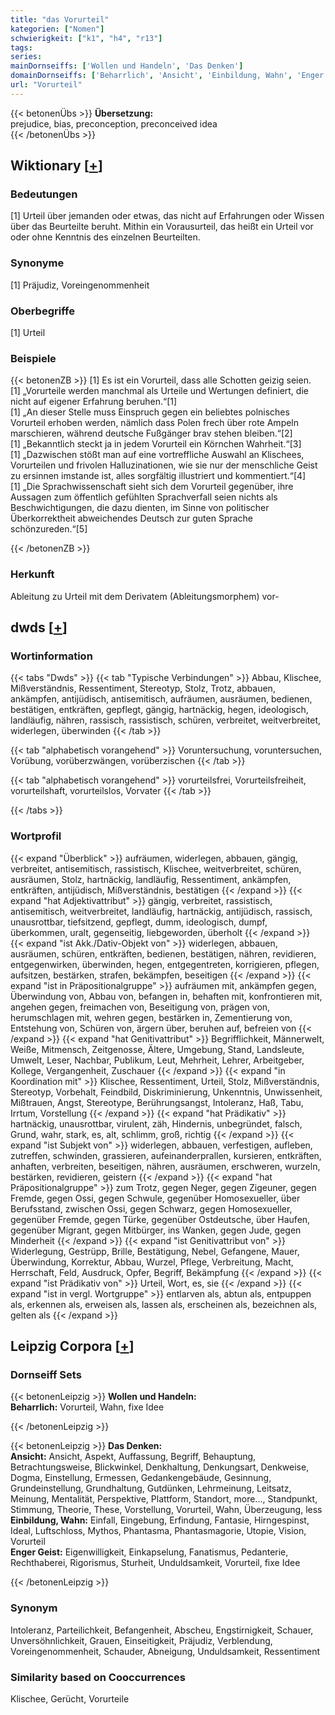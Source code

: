 ```yaml
---
title: "das Vorurteil"
kategorien: ["Nomen"]
schwierigkeit: ["k1", "h4", "r13"]
tags:
series:
mainDornseiffs: ['Wollen und Handeln', 'Das Denken']
domainDornseiffs: ['Beharrlich', 'Ansicht', 'Einbildung, Wahn', 'Enger Geist']
url: "Vorurteil"
---
```


{{< betonenÜbs >}}
**Übersetzung:**  
prejudice, bias, preconception, preconceived idea  
{{< /betonenÜbs >}}

## Wiktionary [[+](https://de.wiktionary.org/wiki/Vorurteil)]

### Bedeutungen
[1] Urteil über jemanden oder etwas, das nicht auf Erfahrungen oder Wissen über das Beurteilte beruht. Mithin ein Vorausurteil, das heißt ein Urteil vor oder ohne Kenntnis des einzelnen Beurteilten.  

### Synonyme
[1] Präjudiz, Voreingenommenheit  

### Oberbegriffe
[1] Urteil  

### Beispiele
{{< betonenZB >}}
[1] Es ist ein Vorurteil, dass alle Schotten geizig seien.  
[1] „Vorurteile werden manchmal als Urteile und Wertungen definiert, die nicht auf eigener Erfahrung beruhen.“[1]  
[1] „An dieser Stelle muss Einspruch gegen ein beliebtes polnisches Vorurteil erhoben werden, nämlich dass Polen frech über rote Ampeln marschieren, während deutsche Fußgänger brav stehen bleiben.“[2]  
[1] „Bekanntlich steckt ja in jedem Vorurteil ein Körnchen Wahrheit.“[3]  
[1] „Dazwischen stößt man auf eine vortreffliche Auswahl an Klischees, Vorurteilen und frivolen Halluzinationen, wie sie nur der menschliche Geist zu ersinnen imstande ist, alles sorgfältig illustriert und kommentiert.“[4]  
[1] „Die Sprachwissenschaft sieht sich dem Vorurteil gegenüber, ihre Aussagen zum öffentlich gefühlten Sprachverfall seien nichts als Beschwichtigungen, die dazu dienten, im Sinne von politischer Überkorrektheit abweichendes Deutsch zur guten Sprache schönzureden.“[5]  

{{< /betonenZB >}}
### Herkunft
Ableitung zu Urteil mit dem Derivatem (Ableitungsmorphem) vor-  



## dwds [[+](https://www.dwds.de/wb/Vorurteil)]

### Wortinformation
{{< tabs "Dwds" >}}
{{< tab "Typische Verbindungen" >}}
Abbau, Klischee, Mißverständnis, Ressentiment, Stereotyp, Stolz, Trotz, abbauen, ankämpfen, antijüdisch, antisemitisch, aufräumen, ausräumen, bedienen, bestätigen, entkräften, gepflegt, gängig, hartnäckig, hegen, ideologisch, landläufig, nähren, rassisch, rassistisch, schüren, verbreitet, weitverbreitet, widerlegen, überwinden
{{< /tab >}}

{{< tab "alphabetisch vorangehend" >}}
Voruntersuchung, voruntersuchen, Vorübung, vorüberzwängen, vorüberzischen
{{< /tab >}}

{{< tab "alphabetisch vorangehend" >}}
vorurteilsfrei, Vorurteilsfreiheit, vorurteilshaft, vorurteilslos, Vorvater
{{< /tab >}}

{{< /tabs >}}

### Wortprofil
{{< expand "Überblick" >}} aufräumen, widerlegen, abbauen, gängig, verbreitet, antisemitisch, rassistisch, Klischee, weitverbreitet, schüren, ausräumen, Stolz, hartnäckig, landläufig, Ressentiment, ankämpfen, entkräften, antijüdisch, Mißverständnis, bestätigen {{< /expand >}}
{{< expand "hat Adjektivattribut" >}} gängig, verbreitet, rassistisch, antisemitisch, weitverbreitet, landläufig, hartnäckig, antijüdisch, rassisch, unausrottbar, tiefsitzend, gepflegt, dumm, ideologisch, dumpf, überkommen, uralt, gegenseitig, liebgeworden, überholt {{< /expand >}}
{{< expand "ist Akk./Dativ-Objekt von" >}} widerlegen, abbauen, ausräumen, schüren, entkräften, bedienen, bestätigen, nähren, revidieren, entgegenwirken, überwinden, hegen, entgegentreten, korrigieren, pflegen, aufsitzen, bestärken, strafen, bekämpfen, beseitigen {{< /expand >}}
{{< expand "ist in Präpositionalgruppe" >}} aufräumen mit, ankämpfen gegen, Überwindung von, Abbau von, befangen in, behaften mit, konfrontieren mit, angehen gegen, freimachen von, Beseitigung von, prägen von, herumschlagen mit, wehren gegen, bestärken in, Zementierung von, Entstehung von, Schüren von, ärgern über, beruhen auf, befreien von {{< /expand >}}
{{< expand "hat Genitivattribut" >}} Begrifflichkeit, Männerwelt, Weiße, Mitmensch, Zeitgenosse, Ältere, Umgebung, Stand, Landsleute, Umwelt, Leser, Nachbar, Publikum, Leut, Mehrheit, Lehrer, Arbeitgeber, Kollege, Vergangenheit, Zuschauer {{< /expand >}}
{{< expand "in Koordination mit" >}} Klischee, Ressentiment, Urteil, Stolz, Mißverständnis, Stereotyp, Vorbehalt, Feindbild, Diskriminierung, Unkenntnis, Unwissenheit, Mißtrauen, Angst, Stereotype, Berührungsangst, Intoleranz, Haß, Tabu, Irrtum, Vorstellung {{< /expand >}}
{{< expand "hat Prädikativ" >}} hartnäckig, unausrottbar, virulent, zäh, Hindernis, unbegründet, falsch, Grund, wahr, stark, es, alt, schlimm, groß, richtig {{< /expand >}}
{{< expand "ist Subjekt von" >}} widerlegen, abbauen, verfestigen, aufleben, zutreffen, schwinden, grassieren, aufeinanderprallen, kursieren, entkräften, anhaften, verbreiten, beseitigen, nähren, ausräumen, erschweren, wurzeln, bestärken, revidieren, geistern {{< /expand >}}
{{< expand "hat Präpositionalgruppe" >}} zum Trotz, gegen Neger, gegen Zigeuner, gegen Fremde, gegen Ossi, gegen Schwule, gegenüber Homosexueller, über Berufsstand, zwischen Ossi, gegen Schwarz, gegen Homosexueller, gegenüber Fremde, gegen Türke, gegenüber Ostdeutsche, über Haufen, gegenüber Migrant, gegen Mitbürger, ins Wanken, gegen Jude, gegen Minderheit {{< /expand >}}
{{< expand "ist Genitivattribut von" >}} Widerlegung, Gestrüpp, Brille, Bestätigung, Nebel, Gefangene, Mauer, Überwindung, Korrektur, Abbau, Wurzel, Pflege, Verbreitung, Macht, Herrschaft, Feld, Ausdruck, Opfer, Begriff, Bekämpfung {{< /expand >}}
{{< expand "ist Prädikativ von" >}} Urteil, Wort, es, sie {{< /expand >}}
{{< expand "ist in vergl. Wortgruppe" >}} entlarven als, abtun als, entpuppen als, erkennen als, erweisen als, lassen als, erscheinen als, bezeichnen als, gelten als {{< /expand >}}

## Leipzig Corpora [[+](https://corpora.uni-leipzig.de/en/res?word=Vorurteil&corpusId=deu_newscrawl-public_2018)]

### Dornseiff Sets
{{< betonenLeipzig >}}
**Wollen und Handeln:**  
**Beharrlich:** Vorurteil, Wahn, fixe Idee  

{{< /betonenLeipzig >}}


{{< betonenLeipzig >}}
**Das Denken:**  
**Ansicht:** Ansicht, Aspekt, Auffassung, Begriff, Behauptung, Betrachtungsweise, Blickwinkel, Denkhaltung, Denkungsart, Denkweise, Dogma, Einstellung, Ermessen, Gedankengebäude, Gesinnung, Grundeinstellung, Grundhaltung, Gutdünken, Lehrmeinung, Leitsatz, Meinung, Mentalität, Perspektive, Plattform, Standort, more..., Standpunkt, Stimmung, Theorie, These, Vorstellung, Vorurteil, Wahn, Überzeugung, less  
**Einbildung, Wahn:** Einfall, Eingebung, Erfindung, Fantasie, Hirngespinst, Ideal, Luftschloss, Mythos, Phantasma, Phantasmagorie, Utopie, Vision, Vorurteil  
**Enger Geist:** Eigenwilligkeit, Einkapselung, Fanatismus, Pedanterie, Rechthaberei, Rigorismus, Sturheit, Unduldsamkeit, Vorurteil, fixe Idee  

{{< /betonenLeipzig >}}

### Synonym
Intoleranz, Parteilichkeit, Befangenheit, Abscheu, Engstirnigkeit, Schauer, Unversöhnlichkeit, Grauen, Einseitigkeit, Präjudiz, Verblendung, Voreingenommenheit, Schauder, Abneigung, Unduldsamkeit, Ressentiment


### Similarity based on Cooccurrences
Klischee, Gerücht, Vorurteile

